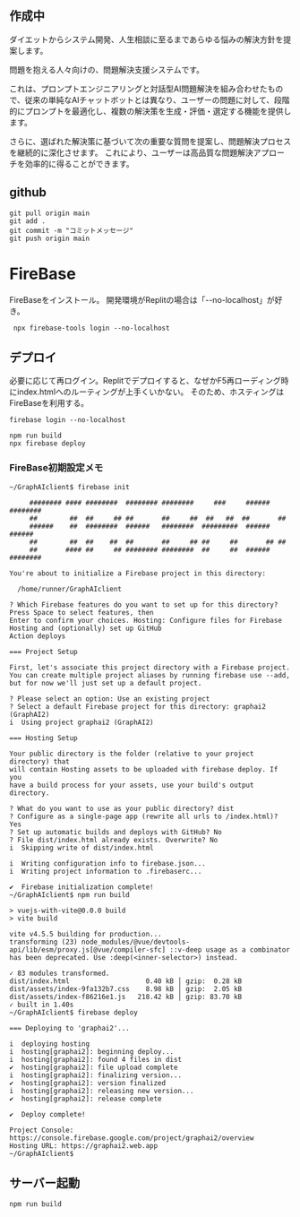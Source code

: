 ## 作成中
ダイエットからシステム開発、人生相談に至るまであらゆる悩みの解決方針を提案します。

問題を抱える人々向けの、問題解決支援システムです。

これは、プロンプトエンジニアリングと対話型AI問題解決を組み合わせたもので、従来の単純なAIチャットボットとは異なり、ユーザーの問題に対して、段階的にプロンプトを最適化し、複数の解決策を生成・評価・選定する機能を提供します。

さらに、選ばれた解決策に基づいて次の重要な質問を提案し、問題解決プロセスを継続的に深化させます。
これにより、ユーザーは高品質な問題解決アプローチを効率的に得ることができます。

## github
```
git pull origin main
git add .
git commit -m "コミットメッセージ"
git push origin main

```

# FireBase
FireBaseをインストール。
開発環境がReplitの場合は「--no-localhost」が好き。
```
 npx firebase-tools login --no-localhost
```

## デプロイ
必要に応じて再ログイン。Replitでデプロイすると、なぜかF5再ローディング時にindex.htmlへのルーティングが上手くいかない。
そのため、ホスティングはFireBaseを利用する。

```
firebase login --no-localhost
```
```shell
npm run build
npx firebase deploy
```

### FireBase初期設定メモ
```shell
~/GraphAIclient$ firebase init

     ######## #### ########  ######## ########     ###     ######  ########
     ##        ##  ##     ## ##       ##     ##  ##   ##  ##       ##
     ######    ##  ########  ######   ########  #########  ######  ######
     ##        ##  ##    ##  ##       ##     ## ##     ##       ## ##
     ##       #### ##     ## ######## ########  ##     ##  ######  ########

You're about to initialize a Firebase project in this directory:

  /home/runner/GraphAIclient

? Which Firebase features do you want to set up for this directory? Press Space to select features, then 
Enter to confirm your choices. Hosting: Configure files for Firebase Hosting and (optionally) set up GitHub 
Action deploys

=== Project Setup

First, let's associate this project directory with a Firebase project.
You can create multiple project aliases by running firebase use --add, 
but for now we'll just set up a default project.

? Please select an option: Use an existing project
? Select a default Firebase project for this directory: graphai2 (GraphAI2)
i  Using project graphai2 (GraphAI2)

=== Hosting Setup

Your public directory is the folder (relative to your project directory) that
will contain Hosting assets to be uploaded with firebase deploy. If you
have a build process for your assets, use your build's output directory.

? What do you want to use as your public directory? dist
? Configure as a single-page app (rewrite all urls to /index.html)? Yes
? Set up automatic builds and deploys with GitHub? No
? File dist/index.html already exists. Overwrite? No
i  Skipping write of dist/index.html

i  Writing configuration info to firebase.json...
i  Writing project information to .firebaserc...

✔  Firebase initialization complete!
~/GraphAIclient$ npm run build

> vuejs-with-vite@0.0.0 build
> vite build

vite v4.5.5 building for production...
transforming (23) node_modules/@vue/devtools-api/lib/esm/proxy.js[@vue/compiler-sfc] ::v-deep usage as a combinator has been deprecated. Use :deep(<inner-selector>) instead.

✓ 83 modules transformed.
dist/index.html                   0.40 kB │ gzip:  0.28 kB
dist/assets/index-9fa132b7.css    8.98 kB │ gzip:  2.05 kB
dist/assets/index-f86216e1.js   218.42 kB │ gzip: 83.70 kB
✓ built in 1.40s
~/GraphAIclient$ firebase deploy

=== Deploying to 'graphai2'...

i  deploying hosting
i  hosting[graphai2]: beginning deploy...
i  hosting[graphai2]: found 4 files in dist
✔  hosting[graphai2]: file upload complete
i  hosting[graphai2]: finalizing version...
✔  hosting[graphai2]: version finalized
i  hosting[graphai2]: releasing new version...
✔  hosting[graphai2]: release complete

✔  Deploy complete!

Project Console: https://console.firebase.google.com/project/graphai2/overview
Hosting URL: https://graphai2.web.app
~/GraphAIclient$ 
```

## サーバー起動
```
npm run build
```